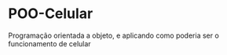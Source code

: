 # POO-Celular
Programação orientada a objeto, e aplicando como poderia ser o funcionamento de celular
